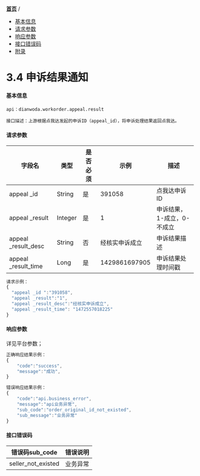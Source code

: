[**首页**](https://open-qa1.dwbops.com/) /


- <a href="#基本信息">基本信息</a>
- <a href="#请求参数">请求参数</a>
- <a href="#响应参数">响应参数</a>
- <a href="#接口错误码">接口错误码</a>
- <a href="#附录">附录</a>


# 3.4 申诉结果通知

#### 基本信息
```
api：dianwoda.workorder.appeal.result

接口描述：上游根据点我达发起的申诉ID（appeal_id），将申诉处理结果返回点我达。

```

#### 请求参数
字段名 | 类型 | 是否必须 | 示例 | 描述
---|---|---|---|---
appeal _id |String|是|391058|点我达申诉ID
appeal _result|Integer|是|1|申诉结果，1-成立，0-不成立
appeal _result_desc|String|否|经核实申诉成立|申诉结果描述
appeal _result_time|Long|是|1429861697905 |申诉结果处理时间戳

```javascript
请求示例：
{
  "appeal _id ":"391058",
  "appeal _result":"1",
  "appeal _result_desc":"经核实申诉成立",
  "appeal _result_time": "1472557018225"
}
```

#### 响应参数
详见平台参数；

```javascript
正确响应结果示例：
{
	"code":"success",
	"message":"成功",
}
```

```javascript
错误响应结果示例：
{
	"code":"api.business_error",
	"message":"api业务异常",
	"sub_code":"order_original_id_not_existed",
	"sub_message":"业务异常"
}
```

#### 接口错误码
错误码sub_code | 错误说明
---|---
seller_not_existed|业务异常

